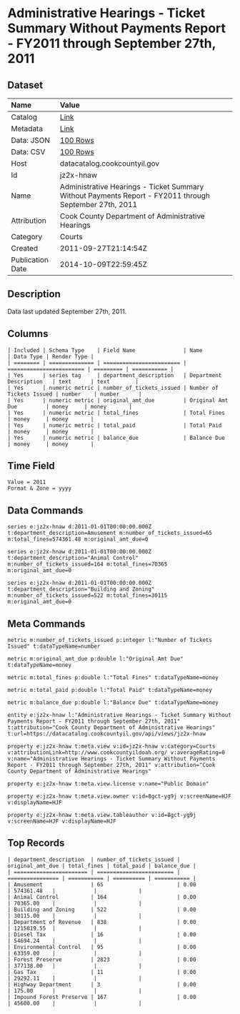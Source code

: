 # Administrative Hearings - Ticket Summary Without Payments Report - FY2011 through September 27th, 2011

## Dataset

| Name | Value |
| :--- | :---- |
| Catalog | [Link](https://catalog.data.gov/dataset/administrative-hearings-ticket-summary-without-payments-report-fy2011-through-september-20-eac30) |
| Metadata | [Link](https://datacatalog.cookcountyil.gov/api/views/jz2x-hnaw) |
| Data: JSON | [100 Rows](https://datacatalog.cookcountyil.gov/api/views/jz2x-hnaw/rows.json?max_rows=100) |
| Data: CSV | [100 Rows](https://datacatalog.cookcountyil.gov/api/views/jz2x-hnaw/rows.csv?max_rows=100) |
| Host | datacatalog.cookcountyil.gov |
| Id | jz2x-hnaw |
| Name | Administrative Hearings - Ticket Summary Without Payments Report - FY2011 through September 27th, 2011 |
| Attribution | Cook County Department of Administrative Hearings |
| Category | Courts |
| Created | 2011-09-27T21:14:54Z |
| Publication Date | 2014-10-09T22:59:45Z |

## Description

Data last updated September 27th, 2011.

## Columns

```ls
| Included | Schema Type    | Field Name               | Name                     | Data Type | Render Type |
| ======== | ============== | ======================== | ======================== | ========= | =========== |
| Yes      | series tag     | department_description   | Department Description   | text      | text        |
| Yes      | numeric metric | number_of_tickets_issued | Number of Tickets Issued | number    | number      |
| Yes      | numeric metric | original_amt_due         | Original Amt Due         | money     | money       |
| Yes      | numeric metric | total_fines              | Total Fines              | money     | money       |
| Yes      | numeric metric | total_paid               | Total Paid               | money     | money       |
| Yes      | numeric metric | balance_due              | Balance Due              | money     | money       |
```

## Time Field

```ls
Value = 2011
Format & Zone = yyyy
```

## Data Commands

```ls
series e:jz2x-hnaw d:2011-01-01T00:00:00.000Z t:department_description=Amusement m:number_of_tickets_issued=65 m:total_fines=574361.48 m:original_amt_due=0

series e:jz2x-hnaw d:2011-01-01T00:00:00.000Z t:department_description="Animal Control" m:number_of_tickets_issued=164 m:total_fines=70365 m:original_amt_due=0

series e:jz2x-hnaw d:2011-01-01T00:00:00.000Z t:department_description="Building and Zoning" m:number_of_tickets_issued=522 m:total_fines=30115 m:original_amt_due=0
```

## Meta Commands

```ls
metric m:number_of_tickets_issued p:integer l:"Number of Tickets Issued" t:dataTypeName=number

metric m:original_amt_due p:double l:"Original Amt Due" t:dataTypeName=money

metric m:total_fines p:double l:"Total Fines" t:dataTypeName=money

metric m:total_paid p:double l:"Total Paid" t:dataTypeName=money

metric m:balance_due p:double l:"Balance Due" t:dataTypeName=money

entity e:jz2x-hnaw l:"Administrative Hearings - Ticket Summary Without Payments Report - FY2011 through September 27th, 2011" t:attribution="Cook County Department of Administrative Hearings" t:url=https://datacatalog.cookcountyil.gov/api/views/jz2x-hnaw

property e:jz2x-hnaw t:meta.view v:id=jz2x-hnaw v:category=Courts v:attributionLink=http://www.cookcountyildoah.org/ v:averageRating=0 v:name="Administrative Hearings - Ticket Summary Without Payments Report - FY2011 through September 27th, 2011" v:attribution="Cook County Department of Administrative Hearings"

property e:jz2x-hnaw t:meta.view.license v:name="Public Domain"

property e:jz2x-hnaw t:meta.view.owner v:id=8gct-yg9j v:screenName=HJF v:displayName=HJF

property e:jz2x-hnaw t:meta.view.tableauthor v:id=8gct-yg9j v:screenName=HJF v:displayName=HJF
```

## Top Records

```ls
| department_description  | number_of_tickets_issued | original_amt_due | total_fines | total_paid | balance_due | 
| ======================= | ======================== | ================ | =========== | ========== | =========== | 
| Amusement               | 65                       | 0.00             | 574361.48   |            |             | 
| Animal Control          | 164                      | 0.00             | 70365.00    |            |             | 
| Building and Zoning     | 522                      | 0.00             | 30115.00    |            |             | 
| Department of Revenue   | 838                      | 0.00             | 1215819.55  |            |             | 
| Diesel Tax              | 16                       | 0.00             | 54694.24    |            |             | 
| Environmental Control   | 95                       | 0.00             | 63359.00    |            |             | 
| Forest Preserve         | 2823                     | 0.00             | 377138.00   |            |             | 
| Gas Tax                 | 11                       | 0.00             | 29292.11    |            |             | 
| Highway Department      | 3                        | 0.00             | 175.00      |            |             | 
| Impound Forest Preserve | 167                      | 0.00             | 45600.00    |            |             | 
```